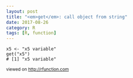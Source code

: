 ```yaml
---
layout: post
title: "<em>get</em>: call object from string"
date: 2017-08-26
category: R
tags: [R, function]
---
```


```
x5 <- "x5 variable"
get("x5")
# [1] "x5 variable"
```


<small> viewed on http://rfunction.com </small>
